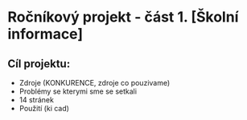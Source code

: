 # Ročníkový projekt - část 1. [Školní informace]
## Cíl projektu: 
- Zdroje (KONKURENCE, zdroje co pouzivame)
- Problémy se kterymi sme se setkali
- 14 stránek
- Použití (ki cad)
